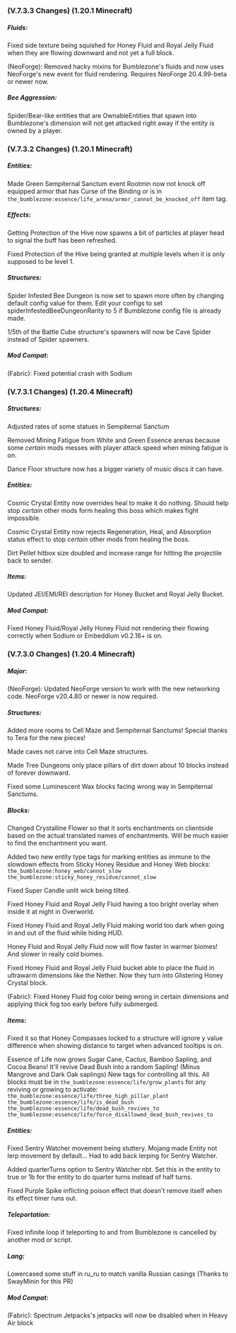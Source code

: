 ### **(V.7.3.3 Changes) (1.20.1 Minecraft)**

##### Fluids:
Fixed side texture being squished for Honey Fluid and Royal Jelly Fluid when they are flowing downward and not yet a full block.

(NeoForge): Removed hacky mixins for Bumblezone's fluids and now uses NeoForge's new event for fluid rendering.
 Requires NeoForge 20.4.99-beta or newer now.

##### Bee Aggression:
Spider/Bear-like entities that are OwnableEntities that spawn into Bumblezone's dimension will not get attacked right away if the entity is owned by a player.


### **(V.7.3.2 Changes) (1.20.1 Minecraft)**

##### Entities:
Made Green Sempiternal Sanctum event Rootmin now not knock off equipped armor that has Curse of the Binding or is in `the_bumblezone:essence/life_arena/armor_cannot_be_knocked_off` item tag.

##### Effects:
Getting Protection of the Hive now spawns a bit of particles at player head to signal the buff has been refreshed.

Fixed Protection of the Hive being granted at multiple levels when it is only supposed to be level 1.

##### Structures:
Spider Infested Bee Dungeon is now set to spawn more often by changing default config value for them.
 Edit your configs to set spiderInfestedBeeDungeonRarity to 5 if Bumblezone config file is already made.

1/5th of the Battle Cube structure's spawners will now be Cave Spider instead of Spider spawners.

##### Mod Compat:
(Fabric): Fixed potential crash with Sodium


### **(V.7.3.1 Changes) (1.20.4 Minecraft)**

##### Structures:
Adjusted rates of some statues in Sempiternal Sanctum

Removed Mining Fatigue from White and Green Essence arenas because some *certain* mods messes with player attack speed when mining fatigue is on.

Dance Floor structure now has a bigger variety of music discs it can have.

##### Entities:
Cosmic Crystal Entity now overrides heal to make it do nothing. Should help stop *certain* other mods form healing this boss which makes fight impossible.

Cosmic Crystal Entity now rejects Regeneration, Heal, and Absorption status effect to stop *certain* other mods from healing the boss.

Dirt Pellet hitbox size doubled and increase range for hitting the projectile back to sender.

##### Items:
Updated JEI/EMI/REI description for Honey Bucket and Royal Jelly Bucket.

##### Mod Compat:
Fixed Honey Fluid/Royal Jelly Honey Fluid not rendering their flowing correctly when Sodium or Embeddium v0.2.16+ is on.


### **(V.7.3.0 Changes) (1.20.4 Minecraft)**

##### Major:
(NeoForge): Updated NeoForge version to work with the new networking code. NeoForge v20.4.80 or newer is now required.

##### Structures:
Added more rooms to Cell Maze and Sempiternal Sanctums! Special thanks to Tera for the new pieces!

Made caves not carve into Cell Maze structures.

Made Tree Dungeons only place pillars of dirt down about 10 blocks instead of forever downward.

Fixed some Luminescent Wax blocks facing wrong way in Sempiternal Sanctums.

##### Blocks:
Changed Crystalline Flower so that it sorts enchantments on clientside based on the actual translated names of enchantments.
 Will be much easier to find the enchantment you want.

Added two new entity type tags for marking entities as immune to the slowdown effects from Sticky Honey Residue and Honey Web blocks:
 `the_bumblezone:honey_web/cannot_slow`
 `the_bumblezone:sticky_honey_residue/cannot_slow`

Fixed Super Candle unlit wick being tilted.

Fixed Honey Fluid and Royal Jelly Fluid having a too bright overlay when inside it at night in Overworld.

Fixed Honey Fluid and Royal Jelly Fluid making world too dark when going in and out of the fluid while hiding HUD.

Honey Fluid and Royal Jelly Fluid now will flow faster in warmer biomes! And slower in really cold biomes.

Fixed Honey Fluid and Royal Jelly Fluid bucket able to place the fluid in ultrawarm dimensions like the Nether. Now they turn into Glistering Honey Crystal block.

(Fabric): Fixed Honey Fluid fog color being wrong in certain dimensions and applying thick fog too early before fully submerged.

##### Items:
Fixed it so that Honey Compasses locked to a structure will ignore y value difference when showing distance to target when advanced tooltips is on.

Essence of Life now grows Sugar Cane, Cactus, Bamboo Sapling, and Cocoa Beans! It'll revive Dead Bush into a random Sapling! (Minus Mangrove and Dark Oak saplings)
 New tags for controlling all this. All blocks must be in `the_bumblezone:essence/life/grow_plants` for any reviving or growing to activate:
 `the_bumblezone:essence/life/three_high_pillar_plant`
 `the_bumblezone:essence/life/is_dead_bush`
 `the_bumblezone:essence/life/dead_bush_revives_to`
 `the_bumblezone:essence/life/force_disallowed_dead_bush_revives_to`

##### Entities:
Fixed Sentry Watcher movement being stuttery. Mojang made Entity not lerp movement by default... Had to add back lerping for Sentry Watcher.

Added quarterTurns option to Sentry Watcher nbt. Set this in the entity to true or 1b for the entity to do quarter turns instead of half turns.

Fixed Purple Spike inflicting poison effect that doesn't remove itself when its effect timer runs out.

##### Teleportation:
Fixed infinite loop if teleporting to and from Bumblezone is cancelled by another mod or script.

##### Lang:
Lowercased some stuff in ru_ru to match vanilla Russian casings (Thanks to SwayMinin for this PR)

##### Mod Compat:
(Fabric): Spectrum Jetpacks's jetpacks will now be disabled when in Heavy Air block

